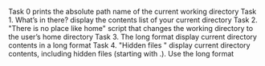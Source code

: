 Task 0 prints the absolute path name of the current working directory
Task  1. What’s in there? display the contents list of your current directory
Task 2. "There is no place like home" script that changes the working directory to the user’s home directory
Task 3. The long format display current directory contents in a long format
Task 4. "Hidden files " display current directory contents, including hidden files (starting with .). Use the long format

